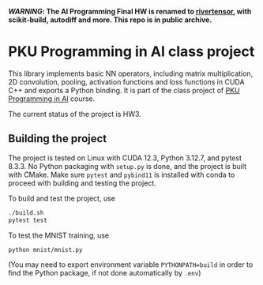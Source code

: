 **_WARNING_: The AI Programming Final HW is renamed to [rivertensor](https://github.com/RiverHamster/rivertensor), with scikit-build, autodiff and more. This repo is in public archive.**

# PKU Programming in AI class project
This library implements basic NN operators, including matrix multiplication,
2D convolution, pooling, activation functions and loss functions in CUDA C++
and exports a Python binding. It is part of the class project of
[PKU Programming in AI](https://pkuprogramminginai.github.io/Labs-Documentation/#/)
course.

The current status of the project is HW3.

## Building the project
The project is tested on Linux with CUDA 12.3, Python 3.12.7, and pytest 8.3.3.
No Python packaging with `setup.py` is done, and the project is built with CMake.
Make sure `pytest` and `pybind11` is installed with conda to proceed with
building and testing the project.

To build and test the project, use
```bash
./build.sh
pytest test
```

To test the MNIST training, use
```bash
python mnist/mnist.py
```
(You may need to export environment variable `PYTHONPATH=build` in order to find
the Python package, if not done automatically by `.env`)

